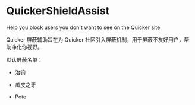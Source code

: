# QuickerShieldAssist
Help you block users you don't want to see on the Quicker site

Quicker 屏蔽辅助旨在为 Quicker 社区引入屏蔽机制，用于屏蔽不友好用户，帮助净化你视野。

默认屏蔽名单：

- 治钧

- 瓜皮之牙

- Poto
